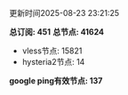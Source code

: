 更新时间2025-08-23 23:21:25

**总订阅: 451**
**总节点: 41624**
- vless节点: 15821
- hysteria2节点: 14

**google ping有效节点: 137**
